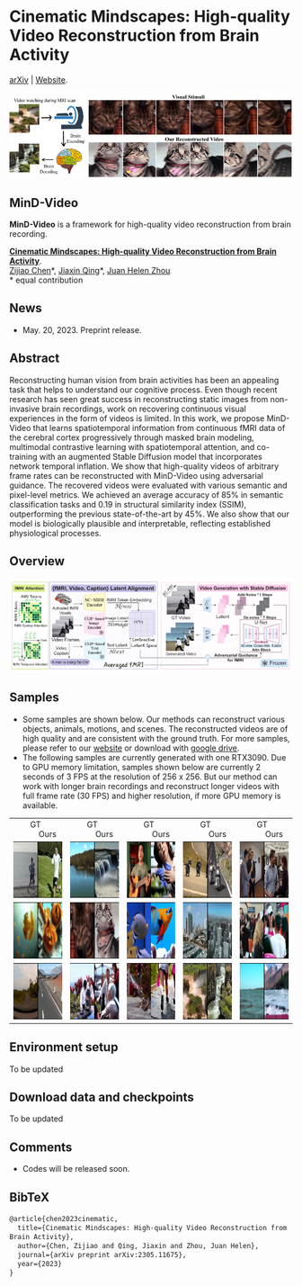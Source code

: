 # Cinematic Mindscapes: High-quality Video Reconstruction from Brain Activity 
[arXiv](https://arxiv.org/abs/2305.11675) | [Website](https://mind-video.com/).<br/>
<p align="center">
<img src=assets/first_fig.png />
</p>

## MinD-Video
**MinD-Video** is a framework for high-quality video reconstruction from brain recording. <br/>

[**Cinematic Mindscapes: High-quality Video Reconstruction from Brain Activity**](https://arxiv.org/abs/2305.11675).<br/>
[Zijiao Chen](https://scholar.google.com/citations?user=gCTUx9oAAAAJ&hl=en)\*,
[Jiaxin Qing](https://scholar.google.com/citations?user=jpUlRiYAAAAJ&hl=en)\*,
[Juan Helen Zhou](https://scholar.google.com.sg/citations?user=4Z1S3_oAAAAJ&hl=en)<br/>
\* equal contribution <br/>

## News
- May. 20, 2023. Preprint release.

## Abstract
Reconstructing human vision from brain activities has been an appealing task that helps to understand our cognitive process. Even though recent research has seen great success in reconstructing static images from non-invasive brain recordings, work on recovering continuous visual experiences in the form of videos is limited.
In this work, we propose MinD-Video that learns spatiotemporal information from continuous fMRI data of the cerebral cortex
progressively through masked brain modeling, multimodal contrastive learning with spatiotemporal attention, and co-training with an augmented Stable Diffusion model that incorporates network temporal inflation. 
We show that high-quality videos of arbitrary frame rates can be reconstructed with MinD-Video using adversarial guidance. The recovered videos were evaluated with various semantic and pixel-level metrics. We achieved an average accuracy of 85% in semantic classification tasks and 0.19 in structural similarity index (SSIM), outperforming the previous state-of-the-art by 45%. We also show that our model is biologically plausible and interpretable, reflecting established physiological processes.

## Overview

![flowchar-img](assets/flowchart.jpg) 


## Samples
- Some samples are shown below. Our methods can reconstruct various objects, animals, motions, and scenes. The reconstructed videos are of high quality and are consistent with the ground truth. For more samples, please refer to our [website](https://mind-video.com/) or download with [google drive](https://drive.google.com/drive/folders/1d7LUkHOMCLUtxvYbgeGAFGIJ4UAmCM0w?usp=sharing).
- The following samples are currently generated with one RTX3090. Due to GPU memory limitation, samples shown below are currently 2 seconds of 3 FPS at the resolution of 256 x 256. But our method can work with longer brain recordings and reconstruct longer videos with full frame rate (30 FPS)  and higher resolution, if more GPU memory is available.
<table>
  <tr>
      <td> &nbsp; &nbsp; &nbsp; &nbsp; GT&nbsp; &nbsp; &nbsp; &nbsp; &nbsp; &nbsp; &nbsp; &nbsp; &nbsp; &nbsp; &nbsp; Ours</td>
      <td> &nbsp; &nbsp; &nbsp; &nbsp; GT&nbsp; &nbsp; &nbsp; &nbsp; &nbsp; &nbsp; &nbsp; &nbsp; &nbsp; &nbsp; &nbsp; Ours</td>
      <td> &nbsp; &nbsp; &nbsp; &nbsp; GT&nbsp; &nbsp; &nbsp; &nbsp; &nbsp; &nbsp; &nbsp; &nbsp; &nbsp; &nbsp; &nbsp; Ours</td>
      <td> &nbsp; &nbsp; &nbsp; &nbsp; GT&nbsp; &nbsp; &nbsp; &nbsp; &nbsp; &nbsp; &nbsp; &nbsp; &nbsp; &nbsp; &nbsp; Ours</td>
      <td> &nbsp; &nbsp; &nbsp; &nbsp; GT&nbsp; &nbsp; &nbsp; &nbsp; &nbsp; &nbsp; &nbsp; &nbsp; &nbsp; &nbsp; &nbsp; Ours</td>
  </tr>
  <tr>
      <td> <img src="assets/gif/test140.gif" width = 200 height = 100 ></td>
      <td> <img src="assets/gif/test227.gif" width = 200 height = 100 ></td>
      <td> <img src="assets/gif/test271.gif" width = 200 height = 100 ></td>
      <td> <img src="assets/gif/test368.gif" width = 200 height = 100 ></td>
      <td> <img src="assets/gif/test333.gif" width = 200 height = 100 ></td>
  </tr> 
  <tr>
      <td> <img src="assets/gif/test381.gif" width = 200 height = 100 ></td>
      <td> <img src="assets/gif/test385.gif" width = 200 height = 100 ></td>
      <td> <img src="assets/gif/test403.gif" width = 200 height = 100 ></td>
      <td> <img src="assets/gif/test406.gif" width = 200 height = 100 ></td>
      <td> <img src="assets/gif/test463.gif" width = 200 height = 100 ></td>
    
  </tr>

  <tr>
      <td> <img src="assets/gif/test556.gif" width = 200 height = 100 ></td>
      <td> <img src="assets/gif/test669.gif" width = 200 height = 100 ></td>
      <td> <img src="assets/gif/test708.gif" width = 200 height = 100 ></td>
      <td> <img src="assets/gif/test1011.gif" width = 200 height = 100 ></td>
      <td> <img src="assets/gif/test582.gif" width = 200 height = 100 ></td>
    
  </tr>
</table>

## Environment setup
To be updated

## Download data and checkpoints
To be updated


## Comments
- Codes will be released soon.

## BibTeX
```
@article{chen2023cinematic,
  title={Cinematic Mindscapes: High-quality Video Reconstruction from Brain Activity},
  author={Chen, Zijiao and Qing, Jiaxin and Zhou, Juan Helen},
  journal={arXiv preprint arXiv:2305.11675},
  year={2023}
}
```
